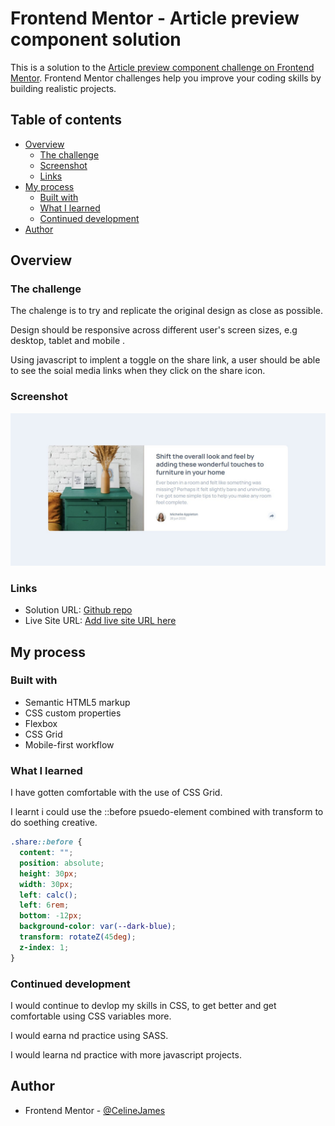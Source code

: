 # Frontend Mentor - Article preview component solution

This is a solution to the [Article preview component challenge on Frontend Mentor](https://www.frontendmentor.io/challenges/article-preview-component-dYBN_pYFT). Frontend Mentor challenges help you improve your coding skills by building realistic projects.

## Table of contents

- [Overview](#overview)
  - [The challenge](#the-challenge)
  - [Screenshot](#screenshot)
  - [Links](#links)
- [My process](#my-process)
  - [Built with](#built-with)
  - [What I learned](#what-i-learned)
  - [Continued development](#continued-development)
- [Author](#author)

## Overview

### The challenge

The chalenge is to try and replicate the original design as close as possible.

Design should be responsive across different user's screen sizes, e.g desktop, tablet and mobile .

Using javascript to implent a toggle on the share link, a user should be able to see the soial media links when they click on the share icon\.

### Screenshot

![Click to view screenshot](./assets/screenshot.jpg)

### Links

- Solution URL: [Github repo](https://github.com/CelineJames/frontend-mentor/tree/main/article-preview)
- Live Site URL: [Add live site URL here](https://your-live-site-url.com)

## My process

### Built with

- Semantic HTML5 markup
- CSS custom properties
- Flexbox
- CSS Grid
- Mobile-first workflow

### What I learned

I have gotten comfortable with the use of CSS Grid.

I learnt i could use the ::before psuedo-element combined with transform to do soething creative.

```css
.share::before {
  content: "";
  position: absolute;
  height: 30px;
  width: 30px;
  left: calc();
  left: 6rem;
  bottom: -12px;
  background-color: var(--dark-blue);
  transform: rotateZ(45deg);
  z-index: 1;
}
```

### Continued development

I would continue to devlop my skills in CSS, to get better and get comfortable using CSS variables more.

I would earna nd practice using SASS.

I would learna nd practice with more javascript projects.

## Author

- Frontend Mentor - [@CelineJames](https://www.frontendmentor.io/profile/CelineJames)
